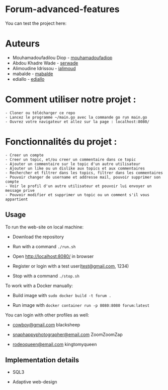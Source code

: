 # Forum-advanced-features

You can test the project here: 


# Auteurs
* Mouhamadoufadilou Diop - [mouhamadoufadiop](https://learn.zone01dakar.sn/git/mouhamadoufadiop)
* Abdou Khadre Wade - [serwade](https://learn.zone01dakar.sn/git/serwade)
* Alimoudine Idrissou - [ialimoud](https://learn.zone01dakar.sn/git/ialimoud)
* mabalde - [mabalde](https://learn.zone01dakar.sn/git/mabalde)
* ediallo - [ediallo](https://learn.zone01dakar.sn/git/ediallo)





#  Comment utiliser notre projet :

    - Cloner ou télécharger ce repo
    - Lancez le programme ~/main.go avec la commande go run main.go
    - Ouvrez votre navigateur et allez sur la page : localhost:8080/
    

#  Fonctionnalités du projet :

    - Creer un compte
    - Creer un topic, et/ou creer un commentaire dans ce topic
    - Ajouter un commentaire sur le topic d'un autre utilisateur
    - Ajouter un like ou un dislike aux topics et aux commentaires
    - Rechercher et filtrer dans les topics, filtrer dans les commentaires
    - Pouvoir changer de username et addresse mail, pouvoir supprimer son compte
    - Voir le profil d'un autre utilisateur et pouvoir lui envoyer un message prive
    - Pouvoir modifier et supprimer un topic ou un comment s'il vous appartient

## Usage
  
To run the web-site on local machine:

- Download the repository

- Run with a command `./run.sh`

- Open [http://localhost:8080/](http://localhost:8080/) in browser

- Register or login with a test user(test@gmail.com, 1234)

- Stop with a command `./stop.sh`

To work with a Docker manually:

- Build image with `sudo docker build -t forum .`

- Run image with `docker container run -p 8080:8080 forum:latest`

You can login with other profiles as well:

- cowboy@gmail.com blacksheep

- snaphappyphotographer@email.com ZoomZoomZap

- rodeoqueen@email.com kingtomyqueen

## Implementation details

- SQL3

- Adaptive web-design
